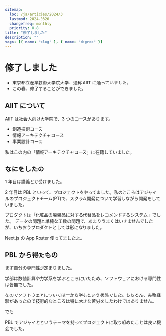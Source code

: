 ```yaml
---
sitemap:
  loc: /ja/articles/2024/3
  lastmod: 2024-0320
  changefreq: monthly
  priority: 0.8
title: "修了しました"
description: ""
tags: [{ name: "blog" }, { name: "degree" }]
---
```


# 修了しました

- 東京都立産業技術大学院大学、通称 AIIT に通っていました。
- この春、修了することができました。

## AIIT について

AIIT は社会人向け大学院で、3 つのコースがあります。

- 創造技術コース
- 情報アーキテクチャコース
- 事業設計コース

私はこの内の「情報アーキテクチャコース」に在籍していました。

## なにをしたの

1 年目は講義とか受けました。

2 年目は PBL といって、プロジェクトをやってました。私のところはアジャイルのプロジェクトチーム(PT)で、スクラム開発について学習しながら開発をしていました。

プロダクトは「化粧品の廃盤品に対する代替品をレコメンドするシステム」でした。
データの問題と単純な工数の問題で、あまりうまくはいきませんでしたが、いちおうプロダクトとしては形になりました。

Next.js の App Router 使ってましたよ。

## PBL から得たもの

まず自分の専門性が定まりました。

学部は数値計算や力学系を学ぶところにいたため、ソフトウェアにおける専門性は皆無でした。

なのでソフトウェアについては一から学ぶという状態でした。もちろん、実務経験があったので技術的なところは特に大きな苦労をしたわけではありません。

でも

PBL でアジャイとというテーマを持ってプロジェクトに取り組めたことは良い機会でした。
